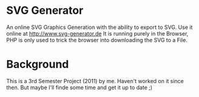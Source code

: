 SVG Generator
=============

An online SVG Graphics Generation with the ability to export to SVG. 
Use it online at http://www.svg-generator.de
It is running purely in the Browser, PHP is only used to trick the browser into downloading the SVG to a File.

Background
==========
This is a 3rd Semester Project (2011) by me. 
Haven't worked on it since then. But maybe I'll finde some time and get it up to date ;)
